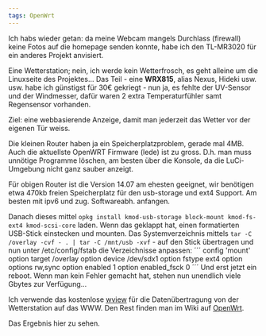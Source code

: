 ```yaml
---
tags: OpenWrt
---
```

Ich habs wieder getan: da meine Webcam mangels Durchlass (firewall) keine Fotos auf die homepage senden konnte, habe ich den TL-MR3020 für ein anderes Projekt anvisiert.

Eine Wetterstation; nein, ich werde kein Wetterfrosch, es geht alleine um die Linuxseite des Projektes... Das Teil - eine **WRX815**, alias Nexus, Hideki usw. usw. habe ich günstigst für 30€ gekriegt - nun ja, es fehlte der UV-Sensor und der Windmesser, dafür waren 2 extra Temperaturfühler samt Regensensor vorhanden.

Ziel: eine webbasierende Anzeige, damit man jederzeit das Wetter vor der eigenen Tür weiss.

Die kleinen Router haben ja ein Speicherplatzproblem, gerade mal 4MB. Auch die aktuellste OpenWRT Firmware (lede) ist zu gross. D.h. man muss unnötige Programme löschen, am besten über die Konsole, da die LuCi-Umgebung nicht ganz sauber anzeigt.

Für obigen Router ist die Version 14.07 am ehesten geeignet, wir benötigen etwa 470kb freien Speicherplatz für den usb-storage und ext4 Support. Am besten mit ipv6 und zug. Softwareabh. anfangen.

Danach dieses mittel `opkg install kmod-usb-storage block-mount kmod-fs-ext4 kmod-scsi-core` laden.
Wenn das geklappt hat, einen formatierten USB-Stick einstecken und mounten. Das Systemverzeichnis mittels `tar -C /overlay -cvf - . | tar -C /mnt/usb -xvf` - auf den Stick übertragen und nun unter /etc/config/fstab die Verzeichnisse anpassen:
´´´
config 'mount'
option target /overlay
option device /dev/sdx1
option fstype ext4
option options rw,sync
option enabled 1
option enabled_fsck 0
´´´
Und erst jetzt ein reboot. Wenn man kein Fehler gemacht hat, stehen nun unendlich viele Gbytes zur Verfügung...

Ich verwende das kostenlose [wview](https://sourceforge.net/projects/wview/) für die Datenübertragung von der Wetterstation
auf das WWW. Den Rest finden man im Wiki auf [OpenWrt](https://wiki.openwrt.org/).

Das Ergebnis hier zu sehen.
